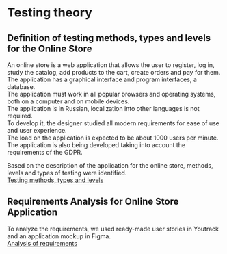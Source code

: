 # Testing theory

## Definition of testing methods, types and levels for the Online Store

An online store is a web application that allows the user to register, log in, study the catalog, add products to the cart, create orders and pay for them.  
The application has a graphical interface and program interfaces, a database.  
The application must work in all popular browsers and operating systems, both on a computer and on mobile devices.  
The application is in Russian, localization into other languages ​​is not required.  
To develop it, the designer studied all modern requirements for ease of use and user experience.  
The load on the application is expected to be about 1000 users per minute. The application is also being developed taking into account the requirements of the GDPR.  
  
Based on the description of the application for the online store, methods, levels and types of testing were identified.  
[Testing methods, types and levels](https://docs.google.com/spreadsheets/d/13g_L3OpZAdSNEYCx2IIRqBD27L_pcRhp/edit?usp=drive_link&ouid=103546442425628569603&rtpof=true&sd=true)

## Requirements Analysis for Online Store Application
To analyze the requirements, we used ready-made user stories in Youtrack and an application mockup in Figma.  
[Analysis of requirements](https://github.com/Tokarevael/Testingtheory/blob/main/Requirements'%20Analysis.xlsx)
